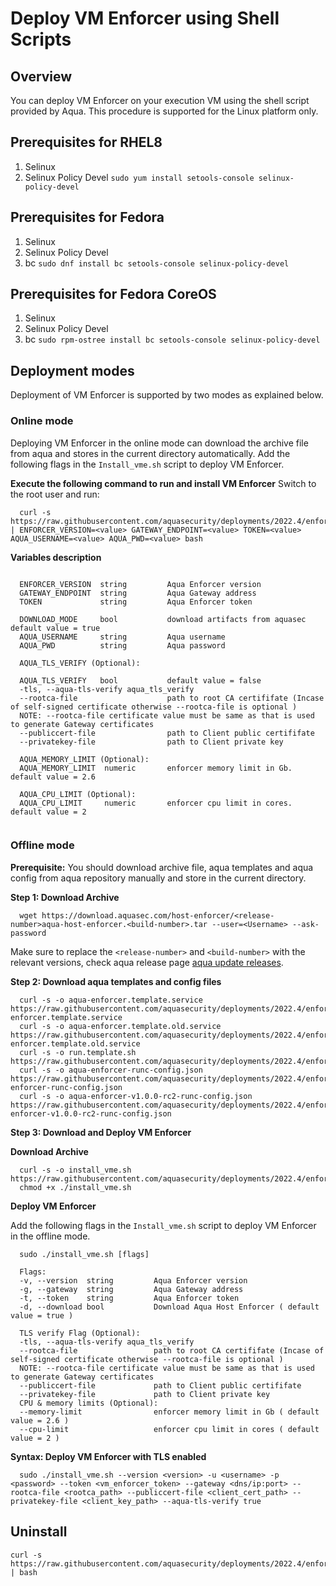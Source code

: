 # Deploy VM Enforcer using Shell Scripts


## Overview

You can deploy VM Enforcer on your execution VM using the shell script provided by Aqua. This procedure is supported for the Linux platform only.

## Prerequisites for RHEL8

1) Selinux
2) Selinux Policy Devel 
    `sudo yum install setools-console selinux-policy-devel`

## Prerequisites for Fedora

1) Selinux
2) Selinux Policy Devel
3) bc 
    `sudo dnf install bc setools-console selinux-policy-devel`


## Prerequisites for Fedora CoreOS

1) Selinux
2) Selinux Policy Devel
3) bc 
    `sudo rpm-ostree install bc setools-console selinux-policy-devel`

## Deployment modes

Deployment of VM Enforcer is supported by two modes as explained below.
### Online mode

Deploying VM Enforcer in the online mode can download the archive file from aqua and stores in the current directory automatically. Add the following flags in the `Install_vme.sh` script to deploy VM Enforcer.

**Execute the following command to run and install VM Enforcer**
Switch to the root user and run:
```shell
  curl -s https://raw.githubusercontent.com/aquasecurity/deployments/2022.4/enforcers/vm_enforcer/shell/install_vme.sh | ENFORCER_VERSION=<value> GATEWAY_ENDPOINT=<value> TOKEN=<value> AQUA_USERNAME=<value> AQUA_PWD=<value> bash
```


**Variables description**

```shell

  ENFORCER_VERSION  string         Aqua Enforcer version
  GATEWAY_ENDPOINT  string         Aqua Gateway address
  TOKEN             string         Aqua Enforcer token

  DOWNLOAD_MODE     bool           download artifacts from aquasec default value = true
  AQUA_USERNAME     string         Aqua username
  AQUA_PWD          string         Aqua password

  AQUA_TLS_VERIFY (Optional):

  AQUA_TLS_VERIFY   bool           default value = false
  -tls, --aqua-tls-verify aqua_tls_verify
  --rootca-file                    path to root CA certififate (Incase of self-signed certificate otherwise --rootca-file is optional )
  NOTE: --rootca-file certificate value must be same as that is used to generate Gateway certificates
  --publiccert-file                path to Client public certififate
  --privatekey-file                path to Client private key  

  AQUA_MEMORY_LIMIT (Optional):
  AQUA_MEMORY_LIMIT  numeric       enforcer memory limit in Gb. default value = 2.6

  AQUA_CPU_LIMIT (Optional):
  AQUA_CPU_LIMIT     numeric       enforcer cpu limit in cores. default value = 2
 
```

### Offline mode

**Prerequisite:** You should download archive file, aqua templates and aqua config from aqua repository manually and store in the current directory.

**Step 1: Download Archive**

```shell
  wget https://download.aquasec.com/host-enforcer/<release-number>aqua-host-enforcer.<build-number>.tar --user=<Username> --ask-password
```

Make sure to replace the `<release-number>` and `<build-number>` with the relevant versions, check aqua release page [aqua update releases](https://docs.aquasec.com/docs/update-releases).

**Step 2: Download aqua templates and config files**

```shell
  curl -s -o aqua-enforcer.template.service https://raw.githubusercontent.com/aquasecurity/deployments/2022.4/enforcers/vm_enforcer/templates/aqua-enforcer.template.service
  curl -s -o aqua-enforcer.template.old.service https://raw.githubusercontent.com/aquasecurity/deployments/2022.4/enforcers/vm_enforcer/templates/aqua-enforcer.template.old.service
  curl -s -o run.template.sh https://raw.githubusercontent.com/aquasecurity/deployments/2022.4/enforcers/vm_enforcer/templates/run.template.sh
  curl -s -o aqua-enforcer-runc-config.json https://raw.githubusercontent.com/aquasecurity/deployments/2022.4/enforcers/vm_enforcer/templates/aqua-enforcer-runc-config.json
  curl -s -o aqua-enforcer-v1.0.0-rc2-runc-config.json https://raw.githubusercontent.com/aquasecurity/deployments/2022.4/enforcers/vm_enforcer/templates/aqua-enforcer-v1.0.0-rc2-runc-config.json
```

**Step 3: Download and Deploy VM Enforcer**

**Download Archive**

```shell
  curl -s -o install_vme.sh https://raw.githubusercontent.com/aquasecurity/deployments/2022.4/enforcers/vm_enforcer/shell/install_vme.sh
  chmod +x ./install_vme.sh
```

**Deploy VM Enforcer**

Add the following flags in the `Install_vme.sh` script to deploy VM Enforcer in the offline mode.

```shell
  sudo ./install_vme.sh [flags]

  Flags:
  -v, --version  string         Aqua Enforcer version
  -g, --gateway  string         Aqua Gateway address
  -t, --token    string         Aqua Enforcer token
  -d, --download bool           Download Aqua Host Enforcer ( default value = true )

  TLS verify Flag (Optional):
  -tls, --aqua-tls-verify aqua_tls_verify
  --rootca-file                 path to root CA certififate (Incase of self-signed certificate otherwise --rootca-file is optional )
  NOTE: --rootca-file certificate value must be same as that is used to generate Gateway certificates
  --publiccert-file             path to Client public certififate
  --privatekey-file             path to Client private key   
  CPU & memory limits (Optional):
  --memory-limit                enforcer memory limit in Gb ( default value = 2.6 )
  --cpu-limit                   enforcer cpu limit in cores ( default value = 2 )
```

**Syntax: Deploy VM Enforcer with TLS enabled**

```shell
  sudo ./install_vme.sh --version <version> -u <username> -p <password> --token <vm_enforcer_token> --gateway <dns/ip:port> --rootca-file <rootca_path> --publiccert-file <client_cert_path> --privatekey-file <client_key_path> --aqua-tls-verify true

```

## Uninstall

```
curl -s https://raw.githubusercontent.com/aquasecurity/deployments/2022.4/enforcers/vm_enforcer/shell/uninstall_vme.sh | bash
```
